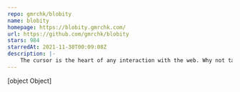 ```yaml
---
repo: gmrchk/blobity
name: blobity
homepage: https://blobity.gmrchk.com/
url: https://github.com/gmrchk/blobity
stars: 984
starredAt: 2021-11-30T00:09:08Z
description: |-
    The cursor is the heart of any interaction with the web. Why not take it to the next level? 🚀
---
```


[object Object]
